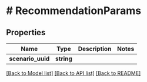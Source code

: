 # # RecommendationParams

## Properties

Name | Type | Description | Notes
------------ | ------------- | ------------- | -------------
**scenario_uuid** | **string** |  |

[[Back to Model list]](../../README.md#models) [[Back to API list]](../../README.md#endpoints) [[Back to README]](../../README.md)
